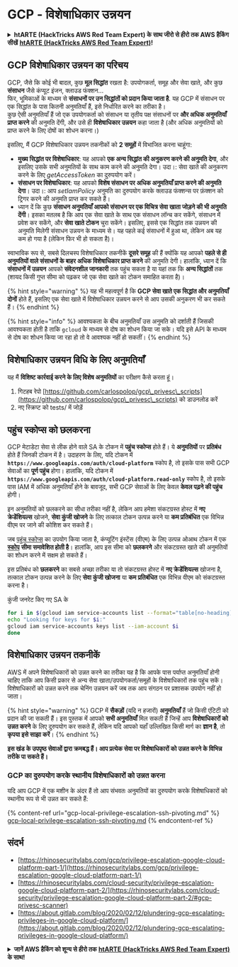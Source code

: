 # GCP - विशेषाधिकार उन्नयन

<details>

<summary><strong>htARTE (HackTricks AWS Red Team Expert) के साथ जीरो से हीरो तक AWS हैकिंग सीखें</strong> <a href="https://training.hacktricks.xyz/courses/arte"><strong>htARTE (HackTricks AWS Red Team Expert)</strong></a><strong>!</strong></summary>

HackTricks का समर्थन करने के अन्य तरीके:

* यदि आप अपनी **कंपनी का विज्ञापन HackTricks में देखना चाहते हैं** या **HackTricks को PDF में डाउनलोड करना चाहते हैं** तो [**सदस्यता योजनाएँ देखें**](https://github.com/sponsors/carlospolop)!
* [**आधिकारिक PEASS और HackTricks स्वैग**](https://peass.creator-spring.com) प्राप्त करें
* हमारा विशेष [**NFTs**](https://opensea.io/collection/the-peass-family) संग्रह, [**The PEASS Family**](https://opensea.io/collection/the-peass-family) खोजें
* **शामिल हों** 💬 [**डिस्कॉर्ड समूह**](https://discord.gg/hRep4RUj7f) या [**टेलीग्राम समूह**](https://t.me/peass) या **मुझे** **ट्विटर** 🐦 [**@carlospolopm**](https://twitter.com/carlospolopm)** पर फॉलो** करें।
* **HackTricks** और [**HackTricks Cloud**](https://github.com/carlospolop/hacktricks-cloud) github repos में **PRs सबमिट करके** अपने हैकिंग ट्रिक्स साझा करें।

</details>

## GCP विशेषाधिकार उन्नयन का परिचय <a href="#introduction-to-gcp-privilege-escalation" id="introduction-to-gcp-privilege-escalation"></a>

GCP, जैसे कि कोई भी बादल, कुछ **मूल सिद्धांत** रखता है: उपयोगकर्ता, समूह और सेवा खाते, और कुछ **संसाधन** जैसे कंप्यूट इंजन, क्लाउड फंक्शन...\
फिर, भूमिकाओं के माध्यम से **संसाधनों पर उन सिद्धांतों को प्रदान किया जाता है**. यह GCP में संसाधन पर एक सिद्धांत के पास कितनी अनुमतियाँ हैं, इसे निर्धारित करने का तरीका है।\
कुछ ऐसी अनुमतियाँ हैं जो एक उपयोगकर्ता को संसाधन या तृतीय पक्ष संसाधनों पर **और अधिक अनुमतियाँ प्राप्त करने** की अनुमति देंगी, और उसे ही **विशेषाधिकार उन्नयन** कहा जाता है (और अधिक अनुमतियों को प्राप्त करने के लिए दोषों का शोधन करना।)

इसलिए, मैं GCP विशेषाधिकार उन्नयन तकनीकों को **2 समूहों** में विभाजित करना चाहूंगा:

* **मुख्य सिद्धांत पर विशेषाधिकार**: यह आपको **एक अन्य सिद्धांत की अनुकरण करने की अनुमति देगा**, और इसलिए उसके सभी अनुमतियों के साथ काम करने की अनुमति देगा। उदा।: सेवा खाते की अनुकरण करने के लिए _getAccessToken_ का दुरुपयोग करें।
* **संसाधन पर विशेषाधिकार**: यह आपको **विशेष संसाधन पर अधिक अनुमतियाँ प्राप्त करने की अनुमति देगा**। उदा।: आप _setIamPolicy_ अनुमति का दुरुपयोग करके क्लाउड फंक्शन्स पर फ़ंक्शन को ट्रिगर करने की अनुमति प्राप्त कर सकते हैं।
* ध्यान दें कि कुछ **संसाधन अनुमतियाँ आपको संसाधन पर एक विचित्र सेवा खाता जोड़ने की भी अनुमति देंगी**। इसका मतलब है कि आप एक सेवा खाते के साथ एक संसाधन लॉन्च कर सकेंगे, संसाधन में प्रवेश कर सकेंगे, और **सेवा खाते टोकन** चुरा सकेंगे। इसलिए, इससे एक सिद्धांत तक उन्नयन की अनुमति मिलेगी संसाधन उन्नयन के माध्यम से। यह पहले कई संसाधनों में हुआ था, लेकिन अब यह कम हो गया है (लेकिन फिर भी हो सकता है)।

स्वाभाविक रूप से, सबसे दिलचस्प विशेषाधिकार तकनीकें **दूसरे समूह** की हैं क्योंकि यह आपको **पहले से ही अनुमतियों वाले संसाधनों के बाहर अधिक विशेषाधिकार प्राप्त करने** की अनुमति देगी। हालांकि, ध्यान दें कि **संसाधनों में उन्नयन** आपको **संवेदनशील जानकारी** तक पहुंच सकता है या यहां तक कि **अन्य सिद्धांतों** तक (शायद किसी गुप्त सीमा को पढ़कर जो एक सेवा खाते का टोकन समाहित करता है)।

{% hint style="warning" %}
यह भी महत्वपूर्ण है कि **GCP सेवा खाते एक सिद्धांत और अनुमतियाँ दोनों** होते हैं, इसलिए एक सेवा खाते में विशेषाधिकार उन्नयन करने से आप उसकी अनुकरण भी कर सकते हैं।
{% endhint %}

{% hint style="info" %}
आवश्यकता के बीच अनुमतियाँ उस अनुमति को दर्शाती हैं जिसकी आवश्यकता होती है ताकि `gcloud` के माध्यम से दोष का शोधन किया जा सके। यदि इसे API के माध्यम से दोष का शोधन किया जा रहा हो तो वे आवश्यक नहीं हो सकतीं।
{% endhint %}

## विशेषाधिकार उन्नयन विधि के लिए अनुमतियाँ

यह मैं **विशिष्ट कार्रवाई करने के लिए विशेष अनुमतियों** का परीक्षण कैसे करता हूं।

1. गिटहब रेपो [https://github.com/carlospolop/gcp\_privesc\_scripts](https://github.com/carlospolop/gcp\_privesc\_scripts) को डाउनलोड करें
2. नए स्क्रिप्ट को tests/ में जोड़ें

## पहुंच स्कोप्स को छलकरना <a href="#bypassing-access-scopes" id="bypassing-access-scopes"></a>

GCP मेटाडेटा सेवा से लीक होने वाले SA के टोकन में **पहुंच स्कोप्स** होते हैं। ये **अनुमतियों** पर **प्रतिबंध** होते हैं जिनकी टोकन में है। उदाहरण के लिए, यदि टोकन में **`https://www.googleapis.com/auth/cloud-platform`** स्कोप है, तो इसके पास सभी GCP सेवाओं का **पूर्ण पहुंच** होगा। हालांकि, यदि टोकन में **`https://www.googleapis.com/auth/cloud-platform.read-only`** स्कोप है, तो इसके पास IAM में अधिक अनुमतियाँ होने के बावजूद, सभी GCP सेवाओं के लिए केवल **केवल पढ़ने की पहुंच** होगी।

इन अनुमतियों को छलकरने का सीधा तरीका नहीं है, लेकिन आप हमेशा संकटग्रस्त होस्ट में **नए क्रेडेंशियल्स** खोजने, **सेवा कुंजी खोजने** के लिए तत्काल टोकन उत्पन्न करने या **कम प्रतिबंधित** एक विभिन्न वीएम पर जाने की कोशिश कर सकते हैं।

जब [पहुंच स्कोप्स](https://cloud.google.com/compute/docs/access/service-accounts#accesscopesiam) का उपयोग किया जाता है, कंप्यूटिंग इंस्टेंस (वीएम) के लिए उत्पन्न ओआथ टोकन में एक [**स्कोप**](https://oauth.net/2/scope/) **सीमा समावेशित होती है**। हालांकि, आप इस सीमा को **छलकरने** और संकटग्रस्त खाते की अनुमतियों का शोधन करने में सक्षम हो सकते हैं।

इस प्रतिबंध को **छलकरने** का सबसे अच्छा तरीका या तो संकटग्रस्त होस्ट में **नए क्रेडेंशियल्स** खोजना है, तत्काल टोकन उत्पन्न करने के लिए **सेवा कुंजी खोजना** या **कम प्रतिबंधित** एक विभिन्न वीएम को संकटग्रस्त करना है।

कुंजी जनरेट किए गए SA के
```bash
for i in $(gcloud iam service-accounts list --format="table[no-heading](email)"); do
echo "Looking for keys for $i:"
gcloud iam service-accounts keys list --iam-account $i
done
```
## विशेषाधिकार उन्नयन तकनीकें

AWS में अपने विशेषाधिकारों को उन्नत करने का तरीका यह है कि आपके पास पर्याप्त अनुमतियाँ होनी चाहिए ताकि आप किसी प्रकार से अन्य सेवा खाता/उपयोगकर्ता/समूहों के विशेषाधिकारों तक पहुंच सकें। विशेषाधिकारों को उन्नत करने तक चेनिंग उन्नयन करें जब तक आप संगठन पर प्रशासक उपयोग नहीं हो जाता।

{% hint style="warning" %}
GCP में **सैकड़ों** (यदि न हजारों) **अनुमतियाँ** हैं जो किसी एंटिटी को प्रदान की जा सकती हैं। इस पुस्तक में आपको **सभी अनुमतियाँ** मिल सकती हैं जिन्हें आप **विशेषाधिकारों को उन्नत करने** के लिए दुरुपयोग कर सकते हैं, लेकिन यदि आपको यहाँ उल्लिखित किसी मार्ग का **ज्ञान है**, तो **कृपया इसे साझा करें**।
{% endhint %}

**इस खंड के उपपृष्ठ सेवाओं द्वारा क्रमबद्ध हैं। आप प्रत्येक सेवा पर विशेषाधिकारों को उन्नत करने के विभिन्न तरीके पा सकते हैं।**

### GCP का दुरुपयोग करके स्थानीय विशेषाधिकारों को उन्नत करना

यदि आप GCP में एक मशीन के अंदर हैं तो आप संभवतः अनुमतियों का दुरुपयोग करके विशेषाधिकारों को स्थानीय रूप से भी उन्नत कर सकते हैं:

{% content-ref url="gcp-local-privilege-escalation-ssh-pivoting.md" %}
[gcp-local-privilege-escalation-ssh-pivoting.md](gcp-local-privilege-escalation-ssh-pivoting.md)
{% endcontent-ref %}

## संदर्भ

* [https://rhinosecuritylabs.com/gcp/privilege-escalation-google-cloud-platform-part-1/](https://rhinosecuritylabs.com/gcp/privilege-escalation-google-cloud-platform-part-1/)
* [https://rhinosecuritylabs.com/cloud-security/privilege-escalation-google-cloud-platform-part-2/](https://rhinosecuritylabs.com/cloud-security/privilege-escalation-google-cloud-platform-part-2/#gcp-privesc-scanner)
* [https://about.gitlab.com/blog/2020/02/12/plundering-gcp-escalating-privileges-in-google-cloud-platform/](https://about.gitlab.com/blog/2020/02/12/plundering-gcp-escalating-privileges-in-google-cloud-platform/)

<details>

<summary><strong>जानें AWS हैकिंग को शून्य से हीरो तक</strong> <a href="https://training.hacktricks.xyz/courses/arte"><strong>htARTE (HackTricks AWS Red Team Expert)</strong></a><strong> के साथ!</strong></summary>

HackTricks का समर्थन करने के अन्य तरीके:

* यदि आप अपनी कंपनी का विज्ञापन **HackTricks** में देखना चाहते हैं या **HackTricks को PDF में डाउनलोड** करना चाहते हैं तो [**सदस्यता योजनाएँ**](https://github.com/sponsors/carlospolop) देखें!
* [**आधिकारिक PEASS & HackTricks स्वैग**](https://peass.creator-spring.com) प्राप्त करें
* हमारे विशेष [**NFTs**](https://opensea.io/collection/the-peass-family) कलेक्शन [**The PEASS Family**](https://opensea.io/collection/the-peass-family) खोजें
* **शामिल हों** 💬 [**डिस्कॉर्ड समूह**](https://discord.gg/hRep4RUj7f) या [**टेलीग्राम समूह**](https://t.me/peass) और **मुझे** **ट्विटर** 🐦 [**@carlospolopm**](https://twitter.com/carlospolopm)** पर **फॉलो** करें।
* **हैकिंग ट्रिक्स साझा करें** द्वारा **PRs** सबमिट करके [**HackTricks**](https://github.com/carlospolop/hacktricks) और [**HackTricks Cloud**](https://github.com/carlospolop/hacktricks-cloud) github repos में।

</details>
